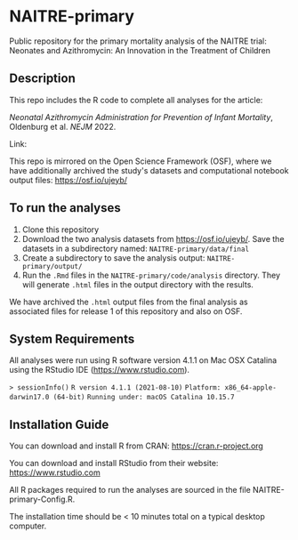 # NAITRE-primary

Public repository for the primary mortality analysis of the NAITRE trial: Neonates and Azithromycin: An Innovation in the Treatment of Children

## Description

This repo includes the R code to complete all analyses for the article:

_Neonatal Azithromycin Administration for Prevention of Infant Mortality_, Oldenburg et al. _NEJM_ 2022.

Link:

This repo is mirrored on the Open Science Framework (OSF), where we have additionally archived the study's datasets and computational notebook output files: https://osf.io/ujeyb/

## To run the analyses

1. Clone this repository
2. Download the two analysis datasets from https://osf.io/ujeyb/. Save the datasets in a subdirectory named: `NAITRE-primary/data/final` 
3. Create a subdirectory to save the analysis output: `NAITRE-primary/output/`
4. Run the `.Rmd` files in the  `NAITRE-primary/code/analysis` directory.  They will generate `.html` files in the output directory with the results.

We have archived the `.html` output files from the final analysis as associated files for release 1 of this repository and also on OSF.

## System Requirements

All analyses were run using R software version 4.1.1 on Mac OSX Catalina using the RStudio IDE (https://www.rstudio.com).

```> sessionInfo()``````R version 4.1.1 (2021-08-10)``````Platform: x86_64-apple-darwin17.0 (64-bit)``````Running under: macOS Catalina 10.15.7```

## Installation Guide

You can download and install R from CRAN: https://cran.r-project.org

You can download and install RStudio from their website: https://www.rstudio.com

All R packages required to run the analyses are sourced in the file NAITRE-primary-Config.R.

The installation time should be < 10 minutes total on a typical desktop computer.